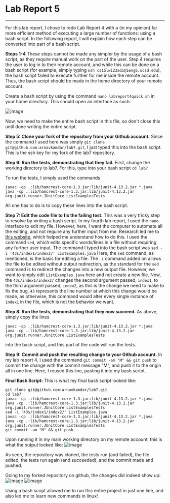 # Lab Report 5
---
For this lab report, I chose to redo Lab Report 4 with a (in my opinion) far more efficient method of executing a large number of functions: using a bash script. In the following report, I will explain how each step can be converted into part of a bash script. 

**Steps 1-4**
These steps cannot be made any simpler by the usage of a bash script, as they require manual work on the part of the user. Step 4 requires the user to log in to their remote account, and while this can be done on a bash script (for example, simply typing `ssh cs15lwi23adi@ieng6.ucsd.edu`), the bash script failed to execute further for me inside the remote account. Thus, the bash script should be made in the home directory of your remote account. 

Create a bash script by using the command `nano labreport4quick.sh` in your home directory. This should open an interface as such: 

![image](https://cdn.discordapp.com/attachments/984886152156811315/1083247206791921754/image.png)

Now, we need to make the entire bash script in this file, so don't close this until done writing the entire script. 

**Step 5: Clone your fork of the repository from your Github account.**
Since the command I used here was simply `git clone git@github.com:arnavkamdar/lab7.git`, I just typed this into the bash script. This is the ssh key for my fork of the lab7 repository. 

**Step 6: Run the tests, demonstrating that they fail.**
First, change the working directory to lab7. For this, type into your bash script 
`cd lab7`

To run the tests, I simply used the commands 
```
javac -cp .:lib/hamcrest-core-1.3.jar:lib/junit-4.13.2.jar *.java
java -cp .:lib/hamcrest-core-1.3.jar:lib/junit-4.13.2.jar org.junit.runner.JUnitCore ListExamplesTests
```
All one has to do is to copy these lines into the bash script. 

**Step 7: Edit the code file to fix the failing test.**
This was a very tricky step to resolve by writing a bash script. In my fourth lab report, I used the `nano` interface to edit my file. However, here, I want the computer to automate all the editing, and not require any further input from me. Research led me to [this website](https://www.gnu.org/software/sed/manual/sed.html), which helped me understand how to do this. I used the command `sed`, which edits specific words/lines in a file without requiring any further user input. The command I typed into the bash script was 
`sed -i '43s/index1/index2/' ListExamples.java`
Here, the `sed` command, as mentioned, is the basis for editing a file. The `-i` command added on allows the file to be edited without output redirection, as the standard for the `sed` command is to redirect the changes into a new output file. However, we want to simply edit `ListExamples.java` here and not create a new file. Now, the `43s/index1/index2/` changes the second argument passed, `index1`, to the third argument passed, `index2`, as this is the change we need to make to fix the bug. `43` represents the line number at which this change would be made, as otherwise, this command would alter every single instance of `index1` in the file, which is not the behavior we want.

**Step 8: Run the tests, demonstrating that they now succeed.**
As above, simply copy the lines 
```
javac -cp .:lib/hamcrest-core-1.3.jar:lib/junit-4.13.2.jar *.java
java -cp .:lib/hamcrest-core-1.3.jar:lib/junit-4.13.2.jar org.junit.runner.JUnitCore ListExamplesTests
```
into the bash script, and this part of the code will run the tests. 

**Step 9: Commit and push the resulting change to your Github account.**
In my lab report 4, I used the command `git commit -am "M" && git push` to commit the change with the commit message "M", and push it to the origin all in one line. Here, I reused this line, pasting it into my bash script. 

**Final Bash Script:**
This is what my final bash script looked like: 
```
git clone git@github.com:arnavkamdar/lab7.git
cd lab7
javac -cp .:lib/hamcrest-core-1.3.jar:lib/junit-4.13.2.jar *.java
java -cp .:lib/hamcrest-core-1.3.jar:lib/junit-4.13.2.jar org.junit.runner.JUnitCore ListExamplesTests
sed -i '43s/index1/index2/' ListExamples.java
javac -cp .:lib/hamcrest-core-1.3.jar:lib/junit-4.13.2.jar *.java
java -cp .:lib/hamcrest-core-1.3.jar:lib/junit-4.13.2.jar org.junit.runner.JUnitCore ListExamplesTests
git commit -am "M" && git push
```

Upon running it in my main working directory on my remote account, this is what the output looked like: 
![image](https://media.discordapp.net/attachments/984886152156811315/1083250152766181468/image.png?width=630&height=655)

As seen, the repository was cloned, the tests run (and failed), the file edited, the tests run again (and succeeded), and the commit made and pushed.

Going to my forked repository on github, the changes did indeed show up: 
![image](https://cdn.discordapp.com/attachments/984886152156811315/1083250436842205244/image.png)
![image](https://cdn.discordapp.com/attachments/984886152156811315/1083250727822045244/image.png)

Using a bash script allowed me to run this entire project in just one line, and also led me to learn new commands in linux! 
